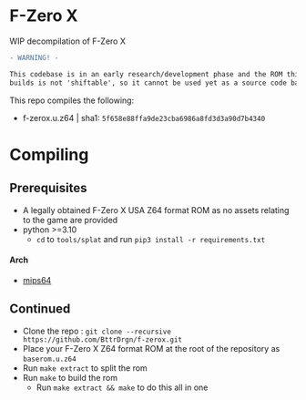 # F-Zero X

WIP decompilation of F-Zero X

```diff
- WARNING! -

This codebase is in an early research/development phase and the ROM this repository
builds is not 'shiftable', so it cannot be used yet as a source code base for general changes.
```

This repo compiles the following:
- f-zerox.u.z64 | sha1: `5f658e88ffa9de23cba6986a8fd3d3a90d7b4340`

# Compiling

## Prerequisites
- A legally obtained F-Zero X USA Z64 format ROM as no assets relating to the game are provided
- python >=3.10
	- `cd` to `tools/splat` and run `pip3 install -r requirements.txt`
#### Arch
- [mips64](https://aur.archlinux.org/packages/mips64-elf-binutils)

## Continued

- Clone the repo : `git clone --recursive https://github.com/BttrDrgn/f-zerox.git`
- Place your F-Zero X Z64 format ROM at the root of the repository as `baserom.u.z64`
- Run `make extract` to split the rom
- Run `make` to build the rom
    - Run `make extract && make` to do this all in one
